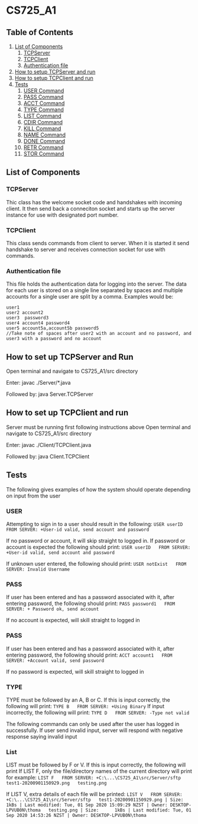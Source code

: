 # CS725_A1

## Table of Contents
1. [List of Components](#list-of-components)
    1. [TCPServer](#TCPServer)
    2. [TCPClient](#TCPClient)
    3. [Authentication file](#authentication-file)
2. [How to setup TCPServer and run](#How-to-set-up-TCPServer-and-Run)
3. [How to setup TCPClient and run](#How-to-set-up-TCPClient-and-Run)
4. [Tests](#command-guide)
    1. [USER Command](#user-command)
    2. [PASS Command](#user-command)
    3. [ACCT Command](#pass-command)
    4. [TYPE Command](#type-command)
    5. [LIST Command](#list-command)
    6. [CDIR Command](#cdir-command)
    7. [KILL Command](#kill-command)
    8. [NAME Command](#name-command)
    9. [DONE Command](#done-command)
    10. [RETR Command](#retr-command)
    11. [STOR Command](#stor-command)
    
## List of Components

### TCPServer
Thic class has the welcome socket code and handshakes with incoming client. It then send back a conneciton socket and starts up the server instance for use with designated port number.

### TCPClient
This class sends commands from client to server. When it is started it send handshake to server and receives connection socket for use with commands.

### Authentication file
This file holds the authentication data for logging into the server. The data for each user is stored on a single line separated by spaces and multiple accounts for a single user are split by a comma. Examples would be:
   ``` 
   user1  
   user2 account2 
   user3  password3
   user4 account4 password4
   user5 account5a,account5b password5
   //Take note of spaces after user2 with an account and no password, and user3 with a password and no account
   ```
   
## How to set up TCPServer and Run
Open terminal and navigate to CS725_A1/src directory

Enter: javac ./Server/*.java

Followed by: java Server.TCPServer

## How to set up TCPClient and run
Server must be running first following instructions above
Open terminal and navigate to CS725_A1/src directory

Enter: javac ./Client/TCPClient.java

Followed by: java Client.TCPClient

## Tests
The following gives examples of how the system should operate depending on input from the user

### USER
Attempting to sign in to a user should result in the following:
    ```
    USER userID  
    FROM SERVER: +User-id valid, send account and password
    ```
    
If no password or account, it will skip straight to logged in.
If password or account is expected the following should print:
    ```
    USER userID  
    FROM SERVER: +User-id valid, send account and password
    ```
    
If unknown user entered, the following should print:
    ```
    USER notExist  
    FROM SERVER: Invalid Username
    ```

### PASS
If user has been entered and has a password associated with it, after entering password, the following should print:
    ```
    PASS password1  
    FROM SERVER: + Password ok, send account
    ```

If no account is expected, will skill straight to logged in

### PASS
If user has been entered and has a password associated with it, after entering password, the following should print:
    ```
    ACCT account1  
    FROM SERVER: +Account valid, send password
    ```
    
If no password is expected, will skill straight to logged in

### TYPE
TYPE must be followed by an A, B or C. If this is input correctly, the following will print:
    ```
    TYPE B  
    FROM SERVER: +Using Binary
    ```
If input incorrectly, the following will print:
    ```
    TYPE D  
    FROM SERVER: -Type not valid
    ```

The following commands can only be used after the user has logged in successfully. If user send invalid input, server will respond with negative response saying invalid input

### List
LIST must be followed by F or V. If this is input correctly, the following will print
If LIST F, only the file/directory names of the current directory will print for example:
    ```
    LIST F  
    FROM SERVER: +C:\...\CS725_A1\src/Server/sftp  
    test1-20200901150929.png  
    testing.png  
    ```
    
If LIST V, extra details of each file will be printed:
    ```
    LIST V  
    FROM SERVER: +C:\...\CS725_A1\src/Server/sftp  
    test1-20200901150929.png | Size:      1kBs | Last modified: Tue, 01 Sep 2020 15:09:29 NZST | Owner: DESKTOP-LPVUB0N\thoma  
    testing.png | Size:      1kBs | Last modified: Tue, 01 Sep 2020 14:53:26 NZST | Owner: DESKTOP-LPVUB0N\thoma  
    ```

